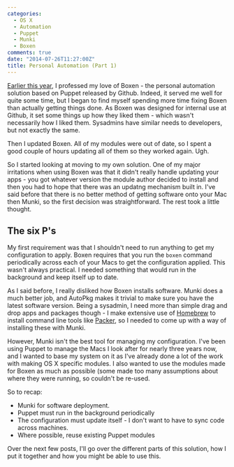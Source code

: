 ```yaml
---
categories:
  - OS X
  - Automation
  - Puppet
  - Munki
  - Boxen
comments: true
date: "2014-07-26T11:27:00Z"
title: Personal Automation (Part 1)
---
```


[Earlier this year](http://grahamgilbert.com/blog/2014/04/04/updating-boxen/), I professed my love of Boxen - the personal automation solution based on Puppet released by Github. Indeed, it served me well for quite some time, but I began to find myself spending more time fixing Boxen than actually getting things done. As Boxen was designed for internal use at Github, it set some things up how they liked them - which wasn't necessarily how I liked them. Sysadmins have similar needs to developers, but not exactly the same.

Then I updated Boxen. All of my modules were out of date, so I spent a good couple of hours updating all of them so they worked again. Ugh.

So I started looking at moving to my own solution. One of my major irritations when using Boxen was that it didn't really handle updating your apps - you got whatever version the module author decided to install and then you had to hope that there was an updatng mechanism built in. I've said before that there is no better method of getting software onto your Mac then Munki, so the first decision was straightforward. The rest took a little thought.

## The six P's

My first requirement was that I shouldn't need to run anything to get my configuration to apply. Boxen requires that you run the `boxen` command periodically across each of your Macs to get the configuration applied. This wasn't always practical. I needed something that would run in the background and keep itself up to date.

As I said before, I really disliked how Boxen installs software. Munki does a much better job, and AutoPkg makes it trivial to make sure you have the latest software version. Being a sysadmin, I need more than simple drag and drop apps and packages though - I make extensive use of [Homebrew](http://brew.sh) to install command line tools like [Packer](http://packer.io), so I needed to come up with a way of installing these with Munki.

However, Munki isn't the best tool for managing my configuration. I've been using Puppet to manage the Macs I look after for nearly three years now, and I wanted to base my system on it as I've already done a lot of the work with making OS X specific modules. I also wanted to use the modules made for Boxen as much as possible (some made too many assumptions about where they were running, so couldn't be re-used.

So to recap:

- Munki for software deployment.
- Puppet must run in the background periodically
- The configuration must update itself - I don't want to have to sync code across machines.
- Where possible, reuse existing Puppet modules

Over the next few posts, I'll go over the different parts of this solution, how I put it together and how you might be able to use this.
